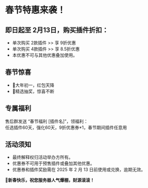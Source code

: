 # 春节特惠来袭！


## 即日起至 2月13日，购买插件折扣：

- 单次购买 2款插件 >> 享 9折优惠
- 单次购买 4款插件 >> 享 8.5折优惠
- 本优惠不可与其他优惠叠加使用。

## 春节惊喜
- 🧧大年初一，红包天降
- 🎲精选抽奖，惊喜不断

##  专属福利
售后群发送 “春节福利 [插件名]”，领福利：   
任选插件60天，强化60天，9折优惠券*1，春节期间插件任意用

## 活动须知
- 最终解释权归活动举办方所有。
- 优惠券不可用于预售插件或叠加其他优惠。
- 优惠券和插件奖励需在 2025 年 2 月 13 日前使用或兑换，逾期无效。

**🎉新春快乐，祝您服务器人气爆棚，财源滚滚！**
